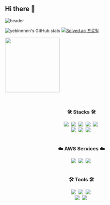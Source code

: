 ## Hi there 👋

![header](https://capsule-render.vercel.app/api?type=waving&fontAlign=40&fontAlignY=40&color=gradient&height=150&section=header&text=welcome%20kongs%20github&fontSize=50&animation=fadeIn)


![yebinnnnn's GitHub stats](https://github-readme-stats.vercel.app/api?username=yebinnnnn&show_icons=true&theme=ambient_gradient)
[![Solved.ac
프로필](http://mazassumnida.wtf/api/v2/generate_badge?boj=ye2000bin)](https://solved.ac/ye2000bin)

<a href="https://github.com/yebinnnnn"><img align="center" style="height:180px" src="https://github-readme-stats.vercel.app/api/top-langs/?username=yebinnnnn&layout=compact&theme=dracula&hide_border=true" /></a>


</div>
<br>

<h3 align="center">🛠 Stacks 🛠</h3>

<div align="center">
  <img src="https://img.shields.io/badge/Java-F05033.svg?style=for-the-badge&logo=java&logoColor=white" />&nbsp;
  <img src="https://img.shields.io/badge/Python-3776AB.svg?style=for-the-badge&logo=python&logoColor=yellow" />&nbsp;
  <img src="https://img.shields.io/badge/Kotlin-7F52FF.svg?style=for-the-badge&logo=kotlin&logoColor=white" />&nbsp;
  <img src="https://img.shields.io/badge/JavaScript-F7DF1E.svg?style=for-the-badge&logo=javascript&logoColor=black" />&nbsp;
  <img src="https://img.shields.io/badge/Vue.js-4FC08D.svg?style=for-the-badge&logo=vuedotjs&logoColor=white" />&nbsp;
</div>

<div align="center">
  <img src="https://img.shields.io/badge/Spring%20Boot-6DB33F.svg?style=for-the-badge&logo=springboot&logoColor=white" />&nbsp;
  <img src="https://img.shields.io/badge/Django-092E20.svg?style=for-the-badge&logo=django&logoColor=white" />&nbsp;
  <img src="https://img.shields.io/badge/MySQL-4479A1.svg?style=for-the-badge&logo=mysql&logoColor=white" />&nbsp;
</div>

<br>

<h3 align="center">☁️ AWS Services ☁️</h3>

<div align="center">
  <img src="https://img.shields.io/badge/EC2-FF9900.svg?style=for-the-badge&logo=amazonec2&logoColor=white" />&nbsp;
  <img src="https://img.shields.io/badge/RDS-527FFF.svg?style=for-the-badge&logo=amazonrds&logoColor=white" />&nbsp;
  <img src="https://img.shields.io/badge/S3-569A31.svg?style=for-the-badge&logo=amazons3&logoColor=white" />&nbsp;
</div>

<br>

<h3 align="center">🛠 Tools 🛠</h3>

<div align="center">
  <img src="https://img.shields.io/badge/Git-F05033.svg?style=for-the-badge&logo=git&logoColor=white" />&nbsp;
  <img src="https://img.shields.io/badge/GitHub-181717.svg?style=for-the-badge&logo=github&logoColor=white" />&nbsp;
  <img src="https://img.shields.io/badge/Notion-000000.svg?style=for-the-badge&logo=notion&logoColor=white" />&nbsp;
</div>

<div align="center">
  <img src="https://img.shields.io/badge/Slack-4A154B.svg?style=for-the-badge&logo=slack&logoColor=white" />&nbsp;
  <img src="https://img.shields.io/badge/Figma-F24E1E.svg?style=for-the-badge&logo=figma&logoColor=white" />&nbsp;
</div>

</br>




<!--

**yebinnnnn/yebinnnnn** is a ✨ _special_ ✨ repository because its `README.md` (this file) appears on your GitHub profile.

Here are some ideas to get you started:


- 🔭 I’m currently working on ...
- 🌱 I’m currently learning ...
- 👯 I’m looking to collaborate on ...
- 🤔 I’m looking for help with ...
- 💬 Ask me about ...
- 📫 How to reach me: ...
- 😄 Pronouns: ...
- ⚡ Fun fact: ...
-->

